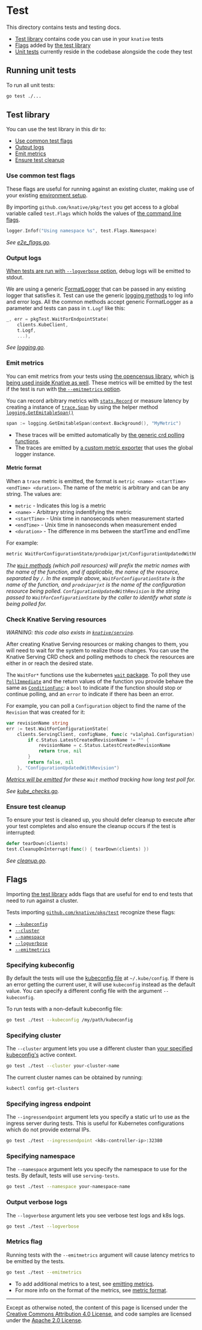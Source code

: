 # Test

This directory contains tests and testing docs.

- [Test library](#test-library) contains code you can use in your `knative`
  tests
- [Flags](#flags) added by [the test library](#test-library)
- [Unit tests](#running-unit-tests) currently reside in the codebase alongside
  the code they test

## Running unit tests

To run all unit tests:

```bash
go test ./...
```

## Test library

You can use the test library in this dir to:

- [Use common test flags](#use-common-test-flags)
- [Output logs](#output-logs)
- [Emit metrics](#emit-metrics)
- [Ensure test cleanup](#ensure-test-cleanup)

### Use common test flags

These flags are useful for running against an existing cluster, making use of
your existing
[environment setup](https://github.com/knative/serving/blob/master/DEVELOPMENT.md#environment-setup).

By importing `github.com/knative/pkg/test` you get access to a global variable
called `test.Flags` which holds the values of
[the command line flags](/test/README.md#flags).

```go
logger.Infof("Using namespace %s", test.Flags.Namespace)
```

_See [e2e_flags.go](./e2e_flags.go)._

### Output logs

[When tests are run with `--logverbose` option](README.md#output-verbose-logs),
debug logs will be emitted to stdout.

We are using a generic [FormatLogger](https://github.com/knative/pkg/blob/master/test/logging/logging.go#L49)
that can be passed in any existing logger that satisfies it. Test can use the
generic [logging methods](https://golang.org/pkg/testing/#T) to log info and
error logs. All the common methods accept generic FormatLogger as a parameter
and tests can pass in `t.Logf` like this:

```go
_, err = pkgTest.WaitForEndpointState(
    clients.KubeClient,
    t.Logf,
    ...),
```

_See [logging.go](./logging/logging.go)._

### Emit metrics

You can emit metrics from your tests using
[the opencensus library](https://github.com/census-instrumentation/opencensus-go),
which
[is being used inside Knative as well](https://github.com/knative/serving/blob/master/docs/telemetry.md).
These metrics will be emitted by the test if the test is run with
[the `--emitmetrics` option](#metrics-flag).

You can record arbitrary metrics with
[`stats.Record`](https://github.com/census-instrumentation/opencensus-go#stats)
or measure latency by creating a instance of
[`trace.Span`](https://github.com/census-instrumentation/opencensus-go#traces)
by using the helper method [`logging.GetEmitableSpan()`](../logging/logger.go)

```go
span := logging.GetEmitableSpan(context.Background(), "MyMetric")
```

- These traces will be emitted automatically by
  [the generic crd polling functions](#check-knative-serving-resources).
- The traces are emitted by [a custom metric exporter](./logging/logging.go)
  that uses the global logger instance.

#### Metric format

When a `trace` metric is emitted, the format is
`metric <name> <startTime> <endTime> <duration>`. The name of the metric is
arbitrary and can be any string. The values are:

- `metric` - Indicates this log is a metric
- `<name>` - Arbitrary string indentifying the metric
- `<startTime>` - Unix time in nanoseconds when measurement started
- `<endTime>` - Unix time in nanoseconds when measurement ended
- `<duration>` - The difference in ms between the startTime and endTime

For example:

```bash
metric WaitForConfigurationState/prodxiparjxt/ConfigurationUpdatedWithRevision 1529980772357637397 1529980772431586609 73.949212ms
```

_The [`Wait` methods](#check-knative-serving-resources) (which poll resources)
will prefix the metric names with the name of the function, and if applicable,
the name of the resource, separated by `/`. In the example above,
`WaitForConfigurationState` is the name of the function, and `prodxiparjxt` is
the name of the configuration resource being polled.
`ConfigurationUpdatedWithRevision` is the string passed to
`WaitForConfigurationState` by the caller to identify what state is being polled
for._

### Check Knative Serving resources

_WARNING: this code also exists in
[`knative/serving`](https://github.com/knative/serving/blob/master/test/adding_tests.md#make-requests-against-deployed-services)._

After creating Knative Serving resources or making changes to them, you will
need to wait for the system to realize those changes. You can use the Knative
Serving CRD check and polling methods to check the resources are either in or
reach the desired state.

The `WaitFor*` functions use the kubernetes
[`wait` package](https://godoc.org/k8s.io/apimachinery/pkg/util/wait). To poll
they use
[`PollImmediate`](https://godoc.org/k8s.io/apimachinery/pkg/util/wait#PollImmediate)
and the return values of the function you provide behave the same as
[`ConditionFunc`](https://godoc.org/k8s.io/apimachinery/pkg/util/wait#ConditionFunc):
a `bool` to indicate if the function should stop or continue polling, and an
`error` to indicate if there has been an error.

For example, you can poll a `Configuration` object to find the name of the
`Revision` that was created for it:

```go
var revisionName string
err := test.WaitForConfigurationState(
    clients.ServingClient, configName, func(c *v1alpha1.Configuration) (bool, error) {
        if c.Status.LatestCreatedRevisionName != "" {
            revisionName = c.Status.LatestCreatedRevisionName
            return true, nil
        }
        return false, nil
    }, "ConfigurationUpdatedWithRevision")
```

_[Metrics will be emitted](#emit-metrics) for these `Wait` method tracking how
long test poll for._

_See [kube_checks.go](./kube_checks.go)._

### Ensure test cleanup

To ensure your test is cleaned up, you should defer cleanup to execute after
your test completes and also ensure the cleanup occurs if the test is
interrupted:

```go
defer tearDown(clients)
test.CleanupOnInterrupt(func() { tearDown(clients) })
```

_See [cleanup.go](./cleanup.go)._

## Flags

Importing [the test library](#test-library) adds flags that are useful for end
to end tests that need to run against a cluster.

Tests importing [`github.com/knative/pkg/test`](#test-library) recognize these
flags:

- [`--kubeconfig`](#specifying-kubeconfig)
- [`--cluster`](#specifying-cluster)
- [`--namespace`](#specifying-namespace)
- [`--logverbose`](#output-verbose-logs)
- [`--emitmetrics`](#metrics-flag)

### Specifying kubeconfig

By default the tests will use the
[kubeconfig file](https://kubernetes.io/docs/concepts/configuration/organize-cluster-access-kubeconfig/)
at `~/.kube/config`. If there is an error getting the current user, it will use
`kubeconfig` instead as the default value. You can specify a different config
file with the argument `--kubeconfig`.

To run tests with a non-default kubeconfig file:

```bash
go test ./test --kubeconfig /my/path/kubeconfig
```

### Specifying cluster

The `--cluster` argument lets you use a different cluster than
[your specified kubeconfig's](#specifying-kubeconfig) active context.

```bash
go test ./test --cluster your-cluster-name
```

The current cluster names can be obtained by running:

```bash
kubectl config get-clusters
```

### Specifying ingress endpoint

The `--ingressendpoint` argument lets you specify a static url to use as the
ingress server during tests. This is useful for Kubernetes configurations which
do not provide external IPs.

```bash
go test ./test --ingressendpoint <k8s-controller-ip>:32380
```

### Specifying namespace

The `--namespace` argument lets you specify the namespace to use for the tests.
By default, tests will use `serving-tests`.

```bash
go test ./test --namespace your-namespace-name
```

### Output verbose logs

The `--logverbose` argument lets you see verbose test logs and k8s logs.

```bash
go test ./test --logverbose
```

### Metrics flag

Running tests with the `--emitmetrics` argument will cause latency metrics to be
emitted by the tests.

```bash
go test ./test --emitmetrics
```

- To add additional metrics to a test, see
  [emitting metrics](https://github.com/knative/pkg/tree/master/test#emit-metrics).
- For more info on the format of the metrics, see
  [metric format](https://github.com/knative/pkg/tree/master/test#emit-metrics).

[minikube]: https://kubernetes.io/docs/setup/minikube/

---

Except as otherwise noted, the content of this page is licensed under the
[Creative Commons Attribution 4.0 License](https://creativecommons.org/licenses/by/4.0/),
and code samples are licensed under the
[Apache 2.0 License](https://www.apache.org/licenses/LICENSE-2.0).
